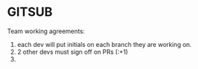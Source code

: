 # GITSUB 


Team working agreements:

1.  each dev will put initials on each branch they are working on.
2.  2 other devs must sign off on PRs (:+1)
3.  
